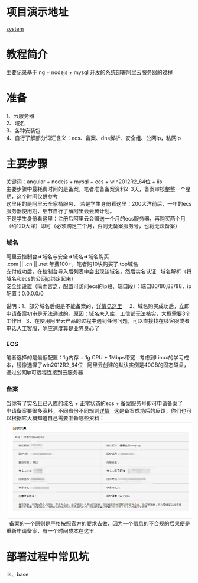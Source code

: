 # 项目演示地址
[system](http://www.ppp000.top)

# 教程简介
主要记录基于 ng + nodejs + mysql 开发的系统部署阿里云服务器的过程

# 准备
1、云服务器  
2、域名  
3、各种安装包  
4、自行了解部分词汇含义：ecs、备案、dns解析、安全组、公网ip，私网ip

# 主要步骤
关键词：angular + nodejs + mysql + ecs + win2012R2_64位 + iis  
主要步骤中最耗费时间的是备案，笔者准备备案资料2-3天，备案审核整整一个星期，这个时间仅供参考   
这里用的是阿里云全家桶服务，
若是学生身份看这里：200大洋前后，一年的ecs服务器使用期，细节自行了解阿里云云翼计划。  
不是学生身份看这里：注册后阿里云会赠送一个月的ecs服务器，再购买两个月（约120大洋）即可（必须购足三个月，否则无备案服务号，也将无法备案）

### 域名
阿里云控制台=>域名与安全=>域名=>域名购买  
.com || .cn || .net 年费100+，笔者购10块购买了.top域名  
支付成功后，在控制台导入后列表中会出现该域名，然后实名认证   
域名解析（将域名和ecs的公网ip绑定起来）  
安全组设置（简而言之，配置可访问ecs的ip段、端口段）：端口80/80,88/88，ip配置：0.0.0.0/0  

说明：1、部分域名后缀是不能备案的，[详情见这里](http://www.miitbeian.gov.cn/publish/query/indexFirst.action)    
2、域名购买成功后，立即申请备案初审是无法通过的。原因：域名未入库，工信部无法核实，大概需要3个工作日  
3、在使用阿里云产品的过程中遇到任何问题，可以直接找在线客服或者电话人工客服，响应速度算是业界良心了  

### ECS
笔者选择的是最低配置：1g内存 + 1g CPU + 1Mbps带宽    
考虑到Linux的学习成本，镜像选择了win2012R2_64位  
阿里云创建的默认实例是40GB的固态磁盘，通过公网ip可远程连接到云服务器  

### 备案
当你有了实名且已入库的域名 + 正常状态的ecs + 备案服务号即可申请备案了  
申请备案要很多资料，不同省份不同规则[详情](https://help.aliyun.com/knowledge_detail/36895.html?spm=5176.8087400.600752.1.58d815c9T0iS4d)   
这是备案成功后的反馈，你们也可以根据它大概知道自己需要准备哪些资料：  
![默认图片](https://raw.githubusercontent.com/ppp000/deploy/master/img-storage/1527082424(1).jpg)  
备案的一个原则是严格按照官方的要求去做，因为一个信息的不合规的后果便是重新申请备案，有一个时间成本在这里  


# 部署过程中常见坑
iis、base
